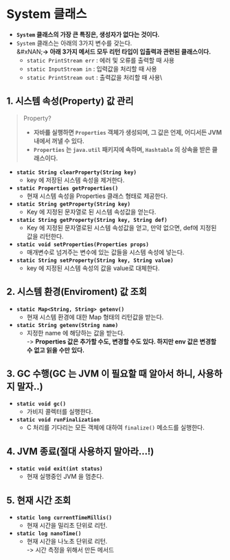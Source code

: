 # System 클래스

* **`System` 클래스의 가장 큰 특징은, 생성자가 없다는 것이다.**
* `System` 클래스는 아래의 3가지 변수를 갖는다.\
  &#xNAN;**-> 아래 3가지 메서드 모두 리턴 타입이 입출력과 관련된 클래스이다.**&#x20;
  * `static PrintStream err` : 에러 및 오류를 출력할 때 사용
  * `static InputStream in` : 입력값을 처리할 때 사용
  * `static PrintStream out` : 출력값을 처리할 때 사용\


## 1. 시스템 속성(Property) 값 관리

> Property?&#x20;
>
> * **자바를 실행하면 `Properties` 객체가 생성되며, 그 값은 언제, 어디서든 JVM 내에서 꺼낼 수 있다.**
> * **`Properties` 는 `java.util` 패키지에 속하며, `Hashtable` 의 상속을 받은 클래스이다.**

* **`static String clearProperty(String key)`**&#x20;
  * key 에 저장된 시스템 속성을 제거한다.
* **`static Properties getProperties()`**&#x20;
  * 현재 시스템 속성을 Properties 클래스 형태로 제공한다.
* **`static String getProperty(String key)`**&#x20;
  * Key 에 지정된 문자열로 된 시스템 속성값을 얻는다.
* **`static String getProperty(String key, String def)`**&#x20;
  * Key 에 지정된 문자열로된 시스템 속성값을 얻고, 만약 없으면, def에 지정된 값을 리턴한다.
* **`static void setProperties(Properties props)`**&#x20;
  * 매개변수로 넘겨주는 변수에 있는 값들을 시스템 속성에 넣는다.
* **`static String setProperty(String key, String value)`**&#x20;
  * key 에 지정된 시스템 속성의 값을 value로 대체한다.

## 2. 시스템 환경(Enviroment) 값 조회

* **`static Map<String, String> getenv()`**
  * 현재 시스템 환경에 대한 Map 형태의 리턴값을 받는다.
* **`static String getenv(String name)`**&#x20;
  * 지정한 name 에 해당하는 값을 받는다.\
    -> **Properties 값은 추가할 수도, 변경할 수도 있다. 하지만 env 값은 변경할 수 없고 읽을 수만 있다.**

## 3. GC 수행(GC 는 JVM 이 필요할 때 알아서 하니, 사용하지 말자..)

* **`static void gc()`**&#x20;
  * 가비지 콜렉터를 실행한다.
* **`static void runFinalization`**&#x20;
  * C 처리를 기다리는 모든 객체에 대하여 `finalize()` 메소드를 실행한다.

## 4. JVM 종료(절대 사용하지 말아라...!)

* **`static void exit(int status)`**&#x20;
  * 현재 실행중인 JVM 을 멈춘다.

## 5. 현재 시간 조회

* **`static long currentTimeMillis()`**&#x20;
  * &#x20;현재 시간을 밀리초 단위로 리턴.
* **`static log nanoTime()`**&#x20;
  * 현재 시간을 나노초 단위로 리턴.\
    -> 시간 측정을 위해서 만든 메서드
